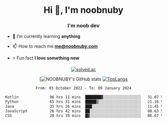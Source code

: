 <h1 align="center">Hi 👋, I'm noobnuby</h1>
<h3 align="center">I'm noob dev</h3>

- 🌱 I’m currently learning **anything**

- 📫 How to reach me **me@noobnuby.com**

- ⚡ Fun fact **I love something new**

<div align="center">
  
[![solved.ac](https://solvedac-cards-starcea.paring.moe/profile/noobnuby)](https://solved.ac/profile/noobnuby)

<div>
<div align="center">

[![NOOBNUBY's GitHub stats](https://github-readme-stats.vercel.app/api?username=NOOBNUBY&show_icons=true&theme=dark)
[![TopLangs](https://github-readme-stats.vercel.app/api/top-langs/?username=NOOBNUBY&layout=compact&theme=dark)](https://github.com/anuraghazra/github-readme-stats)

</div>

<!--START_SECTION:waka-->

```txt
From: 03 October 2022 - To: 09 January 2024

Kotlin              96 hrs 11 mins  ███████▓░░░░░░░░░░░░░░░░░   31.07 %
Python              65 hrs 31 mins  █████▒░░░░░░░░░░░░░░░░░░░   21.16 %
Java                35 hrs 26 mins  ███░░░░░░░░░░░░░░░░░░░░░░   11.45 %
JavaScript          26 hrs 42 mins  ██░░░░░░░░░░░░░░░░░░░░░░░   08.63 %
CSS                 20 hrs 39 mins  █▓░░░░░░░░░░░░░░░░░░░░░░░   06.67 %
```

<!--END_SECTION:waka-->
